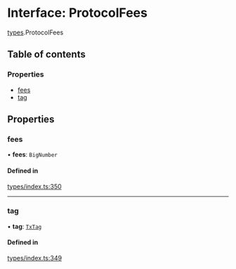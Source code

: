 # Interface: ProtocolFees

[types](../wiki/types).ProtocolFees

## Table of contents

### Properties

- [fees](../wiki/types.ProtocolFees#fees)
- [tag](../wiki/types.ProtocolFees#tag)

## Properties

### fees

• **fees**: `BigNumber`

#### Defined in

[types/index.ts:350](https://github.com/PolymathNetwork/polymesh-sdk/blob/c37bc05d/src/types/index.ts#L350)

___

### tag

• **tag**: [`TxTag`](../wiki/generated.types#txtag)

#### Defined in

[types/index.ts:349](https://github.com/PolymathNetwork/polymesh-sdk/blob/c37bc05d/src/types/index.ts#L349)

